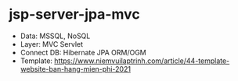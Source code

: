 # jsp-server-jpa-mvc
- Data: MSSQL, NoSQL
- Layer: MVC Servlet
- Connect DB: Hibernate JPA ORM/OGM
- Template: https://www.niemvuilaptrinh.com/article/44-template-website-ban-hang-mien-phi-2021
